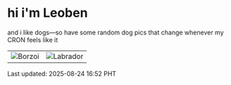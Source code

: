 # hi i'm Leoben

and i like dogs—so have some random dog pics that change whenever my CRON feels like it

|  |  |
|--------|----------|
| ![Borzoi](https://random-dog-vercel.vercel.app/api/random-borzoi?v=1756025575) | ![Labrador](https://random-dog-vercel.vercel.app/api/random-labrador?v=1756025575) |

Last updated: 2025-08-24 16:52 PHT

